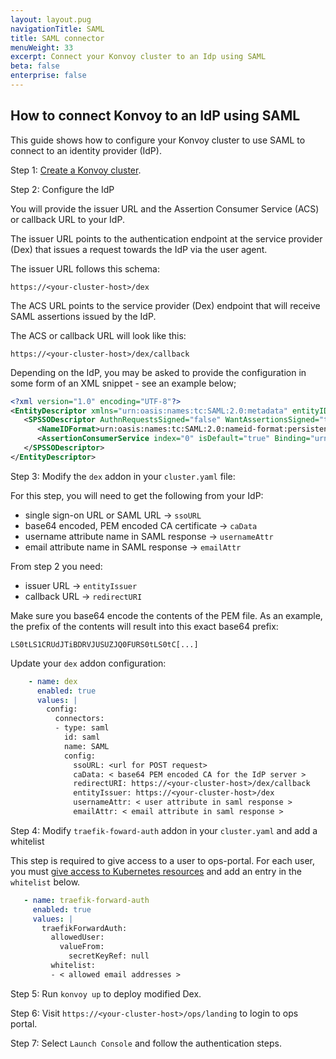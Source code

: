 ```yaml
---
layout: layout.pug
navigationTitle: SAML
title: SAML connector
menuWeight: 33
excerpt: Connect your Konvoy cluster to an Idp using SAML
beta: false
enterprise: false
---
```


## How to connect Konvoy to an IdP using SAML

This guide shows how to configure your Konvoy cluster to use SAML to connect to an identity provider (IdP).

Step 1: [Create a Konvoy cluster](/mesosphere/dcos/2.0/administering-clusters/locate-public-agent/).

Step 2: Configure the IdP

You will provide the issuer URL and the Assertion Consumer Service (ACS) or callback URL to your IdP.

The issuer URL points to the authentication endpoint at the service provider (Dex) that issues a request towards the IdP via the user agent.

The issuer URL follows this schema:

```text
https://<your-cluster-host>/dex
```

The ACS URL points to the service provider (Dex) endpoint that will receive SAML assertions issued by the IdP.

The ACS or callback URL will look like this:

```text
https://<your-cluster-host>/dex/callback
```

Depending on the IdP, you may be asked to provide the configuration in some form of an XML snippet - see an example below;

```xml
<?xml version="1.0" encoding="UTF-8"?>
<EntityDescriptor xmlns="urn:oasis:names:tc:SAML:2.0:metadata" entityID="https://<your-cluster-host>/dex">
   <SPSSODescriptor AuthnRequestsSigned="false" WantAssertionsSigned="true" protocolSupportEnumeration="urn:oasis:names:tc:SAML:2.0:protocol">
      <NameIDFormat>urn:oasis:names:tc:SAML:2.0:nameid-format:persistent</NameIDFormat>
      <AssertionConsumerService index="0" isDefault="true" Binding="urn:oasis:names:tc:SAML:2.0:bindings:HTTP-POST" Location="https://<your-cluster-host>/dex/callback" />
   </SPSSODescriptor>
</EntityDescriptor>
```

Step 3: Modify the `dex` addon in your `cluster.yaml` file:

For this step, you will need to get the following from your IdP:

- single sign-on URL or SAML URL -> `ssoURL`
- base64 encoded, PEM encoded CA certificate -> `caData`
- username attribute name in SAML response -> `usernameAttr`
- email attribute name in SAML response -> `emailAttr`

From step 2 you need:

- issuer URL -> `entityIssuer`
- callback URL -> `redirectURI`

Make sure you base64 encode the contents of the PEM file. As an example, the prefix of the contents will result into this exact base64 prefix:

```text
LS0tLS1CRUdJTiBDRVJUSUZJQ0FURS0tLS0tC[...]
```

Update your `dex` addon configuration:

```yaml
    - name: dex
      enabled: true
      values: |
        config:
          connectors:
          - type: saml
            id: saml
            name: SAML
            config:
              ssoURL: <url for POST request>
              caData: < base64 PEM encoded CA for the IdP server >
              redirectURI: https://<your-cluster-host>/dex/callback
              entityIssuer: https://<your-cluster-host>/dex
              usernameAttr: < user attribute in saml response >
              emailAttr: < email attribute in saml response >
```

Step 4: Modify `traefik-foward-auth` addon in your `cluster.yaml` and add a whitelist

This step is required to give access to a user to ops-portal. For each user, you must [give access to Kubernetes resources](../rbac) and add an entry in the `whitelist` below.

```yaml
   - name: traefik-forward-auth
     enabled: true
     values: |
       traefikForwardAuth:
         allowedUser:
           valueFrom:
             secretKeyRef: null
         whitelist:
         - < allowed email addresses >
```

Step 5: Run `konvoy up` to deploy modified Dex.

Step 6: Visit `https://<your-cluster-host>/ops/landing` to login to ops portal.

Step 7: Select `Launch Console` and follow the authentication steps.
